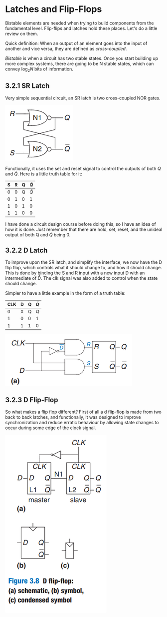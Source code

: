 # Latches and Flip-Flops

Bistable elements are needed when trying to build components from the fundamental level. Flip-flips and latches hold these places. Let's do a little review on them.

Quick definition: When an output of an element goes into the input of another and vice versa, they are defined as *cross-coupled*.

*Bistable* is when a circuit has two stable states. Once you start building up more complex systems, there are going to be N stable states, which can convey $\log_2N$ bits of information.

## 3.2.1 SR Latch

Very simple sequential circuit, an SR latch is two cross-coupled NOR gates.

![](../../assets/Pasted%20image%2020230705172547.png)

Functionally, it uses the set and reset signal to control the outputs of both $Q$ and $\bar{Q}$. Here is a little truth table for it:

| S   | R   | Q   | $\bar{Q}$ |
| --- | --- | --- | --------- |
| 0   | 0   | Q   | $\bar{Q}$ | 
| 0   | 1   | 0   | 1         |
| 1   | 0   | 1   | 0         |
| 1   | 1   | 0   | 0         |

I have done a circuit design course before doing this, so I have an idea of how it is done. Just remember that there are hold, set, reset, and the unideal output of both Q and $\bar{Q}$ being 0.

## 3.2.2 D Latch

To improve upon the SR latch, and simplify the interface, we now have the D flip flop, which controls what it should change to, and how it should change. This is done by binding the S and R input with a new input D with an intermediate of $\bar{D}$. The clk signal was also added to control when the state should change.

Simpler to have a little example in the form of a truth table:

| CLK | D   | Q   | $\bar{Q}$ |
| --- | --- | --- | --------- |
| 0   | X   | Q   | $\bar{Q}$ |
| 1   | 0   | 0   | 1         |
| 1   | 1   | 1   | 0         | 

![](../../assets/Pasted%20image%2020230705180621.png)

## 3.2.3 D Flip-Flop

So what makes a flip flop different? First of all a d flip-flop is made from two back to back latches, and functionally, it was designed to improve synchronization and reduce erratic behaviour by allowing state changes to occur during some edge of the clock signal.

![](../../assets/Pasted%20image%2020230705181439.png)


